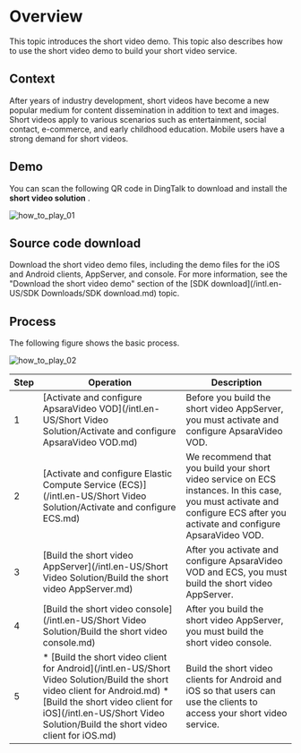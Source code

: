 Overview 
=============================

This topic introduces the short video demo. This topic also describes how to use the short video demo to build your short video service.

Context
-------

After years of industry development, short videos have become a new popular medium for content dissemination in addition to text and images. Short videos apply to various scenarios such as entertainment, social contact, e-commerce, and early childhood education. Mobile users have a strong demand for short videos.

Demo 
-------------------------

You can scan the following QR code in DingTalk to download and install the **short video solution** .

![how_to_play_01](https://static-aliyun-doc.oss-accelerate.aliyuncs.com/assets/img/en-US/9590947061/p186523.png)

Source code download 
-----------------------------------------

Download the short video demo files, including the demo files for the iOS and Android clients, AppServer, and console. For more information, see the "Download the short video demo" section of the [SDK download](/intl.en-US/SDK Downloads/SDK download.md) topic.

Process 
----------------------------

The following figure shows the basic process.

![how_to_play_02](https://static-aliyun-doc.oss-accelerate.aliyuncs.com/assets/img/en-US/0483157061/p186533.png)


| Step |                                                                                                                                                                               Operation                                                                                                                                                                               |                                                                                Description                                                                                 |
|------|-----------------------------------------------------------------------------------------------------------------------------------------------------------------------------------------------------------------------------------------------------------------------------------------------------------------------------------------------------------------------|----------------------------------------------------------------------------------------------------------------------------------------------------------------------------|
| 1    | [Activate and configure ApsaraVideo VOD](/intl.en-US/Short Video Solution/Activate and configure ApsaraVideo VOD.md)                                                                                                                                                                                                                                  | Before you build the short video AppServer, you must activate and configure ApsaraVideo VOD.                                                                               |
| 2    | [Activate and configure Elastic Compute Service (ECS)](/intl.en-US/Short Video Solution/Activate and configure ECS.md)                                                                                                                                                                                                                                | We recommend that you build your short video service on ECS instances. In this case, you must activate and configure ECS after you activate and configure ApsaraVideo VOD. |
| 3    | [Build the short video AppServer](/intl.en-US/Short Video Solution/Build the short video AppServer.md)                                                                                                                                                                                                                                                | After you activate and configure ApsaraVideo VOD and ECS, you must build the short video AppServer.                                                                        |
| 4    | [Build the short video console](/intl.en-US/Short Video Solution/Build the short video console.md)                                                                                                                                                                                                                                                    | After you build the short video AppServer, you must build the short video console.                                                                                         |
| 5    | * [Build the short video client for Android](/intl.en-US/Short Video Solution/Build the short video client for Android.md)   * [Build the short video client for iOS](/intl.en-US/Short Video Solution/Build the short video client for iOS.md)    | Build the short video clients for Android and iOS so that users can use the clients to access your short video service.                                                    |



